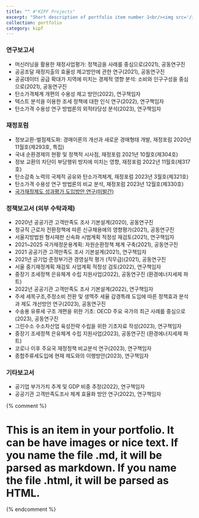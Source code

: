 ```yaml
---
title: "" #"KIPF Projects"
excerpt: "Short description of portfolio item number 1<br/><img src='/images/500x300.png'>"
collection: portfolio
category: kipf
---
```


### 연구보고서
- 머신러닝을 활용한 재정사업평가: 정책금을 사례를 중심으로(2021), 공동연구진  
- 공공조달 재정지출의 효율성 제고방안에 관한 연구(2021), 공동연구진  
- 공공데이터 공급 확대가 지역에 미치는 경제적 영향 분석: 소비와 인구구성을 중심으로(2021), 공동연구진  
- 탄소가격체계 개편의 수용성 제고 방안(2022), 연구책임자  
- 텍스트 분석을 이용한 조세 정책에 대한 인식 연구(2022), 연구책임자  
- 탄소가격 수용성 연구 방법론의 외적타당성 분석(2023), 연구책임자  

### 재정포럼
- 정보교환-벌점제도화: 경매이론의 개선과 새로운 경매형태 개발, 재정포럼 2020년 11월호(제293호, 특집)  
- 국내 순환경제의 현황 및 정책적 시사점, 재정포럼 2021년 10월호(제304호)  
- 정보 교환의 차단이 부당행위 방지에 미치는 영향, 재정포럼 2022년 11월호(제317호)  
- 탄소감축 노력의 국제적 공유와 탄소가격체계, 재정포럼 2023년 3월호(제321호)  
- 탄소가격 수용성 연구 방법론의 비교 분석, 재정포럼 2023년 12월호(제330호)  
- [국가재정제도 성과평가 도입방안 연구(미발간)](/files/국가계약제도_성과평가_도입방안_연구v2.pdf)

### 정책보고서 (외부 수탁과제)
- 2020년 공공기관 고객만족도 조사 기본설계(2020), 공동연구진  
- 정규직 근로자 전환정책에 따른 신규채용에의 영향평가(2021), 공동연구진  
- 서울지방법원 형사재판 신속화 시범계획 적정성 재검토(2021), 연구책임자  
- 2021~2025 국가재정운용계획: 자원순환정책 체계 구축(2021), 공동연구진  
- 2021 공공기관 고객만족도 조사 기본설계(2021), 연구책임자  
- 2021년 공기업·준정부기관 경영실적 평가 (직무급)(2021), 공동연구진  
- 서울 중기재정계획 재검토 사업계획 적정성 검토(2022), 연구책임자  
- 중장기 조세정책 은유체계 수립 지원사업(2022), 공동연구진 (환경에너지세제 파트)  
- 2022년 공공기관 고객만족도 조사 기본설계(2022), 연구책임자  
- 주세 세목구조,주정소비 전환 및 생맥주 세율 감경특례 도입에 따른 정책효과 분석과 제도 개선방안 연구(2023), 공동연구진  
- 수송용 유류세 구조 개편을 위한 기초: OECD 주요 국가의 최근 사례를 중심으로(2023), 공동연구진  
- 그린수소 수소차산업 육성전략 수립을 위한 기초자료 작성(2023), 연구책임자  
- 중장기 조세정책 은유체계 수립 지원사업(2023), 공동연구진 (환경에너지세제 파트)  
- 코로나 이후 주요국 재정정책 비교분석 연구(2023), 연구책임자  
- 종합주류세도입에 현재 제도와의 이행방안(2023), 연구책임자  

### 기타보고서
- 공기업 부가가치 추계 및 GDP 비중 추정(2022), 연구책임자  
- 공공기관 고객만족도조사 체계 효율화 방안 연구(2022), 연구책임자

{% comment %}
# This is an item in your portfolio. It can be have images or nice text. If you name the file .md, it will be parsed as markdown. If you name the file .html, it will be parsed as HTML. 
{% endcomment %}
